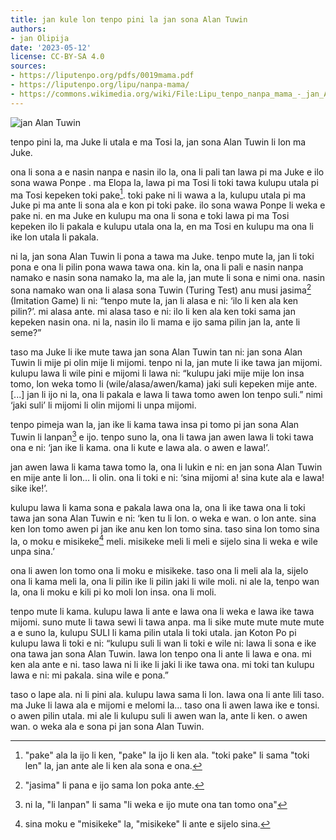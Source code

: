 ```yaml
---
title: jan kule lon tenpo pini la jan sona Alan Tuwin
authors:
- jan Olipija
date: '2023-05-12'
license: CC-BY-SA 4.0
sources:
- https://liputenpo.org/pdfs/0019mama.pdf
- https://liputenpo.org/lipu/nanpa-mama/
- https://commons.wikimedia.org/wiki/File:Lipu_tenpo_nanpa_mama_-_jan_Alan_Tuwin.png
---
```


![jan Alan Tuwin](https://upload.wikimedia.org/wikipedia/commons/1/14/Lipu_tenpo_nanpa_mama_-_jan_Alan_Tuwin.png)

tenpo pini la, ma Juke li utala e ma Tosi la, jan sona Alan Tuwin li lon ma Juke.

ona li sona a e nasin nanpa e nasin ilo la, ona li pali tan lawa pi ma Juke e ilo sona wawa Ponpe . ma Elopa la, lawa pi ma Tosi li toki tawa kulupu utala pi ma Tosi kepeken toki pake[^1]. toki pake ni li wawa a la, kulupu utala pi ma Juke pi ma ante li sona ala e kon pi toki pake. ilo sona wawa Ponpe li weka e pake ni. en ma Juke en kulupu ma ona li sona e toki lawa pi ma Tosi kepeken ilo li pakala e kulupu utala ona la, en ma Tosi en kulupu ma ona li ike lon utala li pakala.

[^1]: "pake" ala la ijo li ken, "pake" la ijo li ken ala. "toki pake" li sama "toki len" la, jan ante ale li ken ala sona e ona.

ni la, jan sona Alan Tuwin li pona a tawa ma Juke. tenpo mute la, jan li toki pona e ona li pilin pona wawa tawa ona. kin la, ona li pali e nasin nanpa namako e nasin sona namako la, ma ale la, jan mute li sona e nimi ona. nasin sona namako wan ona li alasa sona Tuwin (Turing Test) anu musi jasima[^2] (Imitation Game) li ni: “tenpo mute la, jan li alasa e ni: ‘ilo li ken ala ken pilin?’. mi alasa ante. mi alasa taso e ni: ilo li ken ala ken toki sama jan kepeken nasin ona. ni la, nasin ilo li mama e ijo sama pilin jan la, ante li seme?”

taso ma Juke li ike mute tawa jan sona Alan Tuwin tan ni: jan sona Alan Tuwin li mije pi olin mije li mijomi. tenpo ni la, jan mute li ike tawa jan mijomi. kulupu lawa li wile pini e mijomi li lawa ni: “kulupu jaki mije mije lon insa tomo, lon weka tomo li (wile/alasa/awen/kama) jaki suli kepeken mije ante. [...] jan li ijo ni la, ona li pakala e lawa li tawa tomo awen lon tenpo suli.” nimi ‘jaki suli’ li mijomi li olin mijomi li unpa mijomi.

tenpo pimeja wan la, jan ike li kama tawa insa pi tomo pi jan sona Alan Tuwin li lanpan[^3] e ijo. tenpo suno la, ona li tawa jan awen lawa li toki tawa ona e ni: ‘jan ike li kama. ona li kute e lawa ala. o awen e lawa!’.

jan awen lawa li kama tawa tomo la, ona li lukin e ni: en jan sona Alan Tuwin en mije ante li lon… li olin. ona li toki e ni: ‘sina mijomi a! sina kute ala e lawa! sike ike!’.

[^2]: "jasima" li pana e ijo sama lon poka ante.

[^3]: ni la, "li lanpan" li sama "li weka e ijo mute ona tan tomo ona"

kulupu lawa li kama sona e pakala lawa ona la, ona li ike tawa ona li toki tawa jan sona Alan Tuwin e ni: ‘ken tu li lon. o weka e wan. o lon ante. sina ken lon tomo awen pi jan ike anu ken lon tomo sina. taso sina lon tomo sina la, o moku e misikeke[^4] meli. misikeke meli li meli e sijelo sina li weka e wile unpa sina.’

ona li awen lon tomo ona li moku e misikeke. taso ona li meli ala la, sijelo ona li kama meli la, ona li pilin ike li pilin jaki li wile moli. ni ale la, tenpo wan la, ona li moku e kili pi ko moli lon insa. ona li moli.

tenpo mute li kama. kulupu lawa li ante e lawa ona li weka e lawa ike tawa mijomi. suno mute li tawa sewi li tawa anpa. ma li sike mute mute mute mute a e suno la, kulupu SULI li kama pilin utala li toki utala. jan Koton Po pi kulupu lawa li toki e ni: “kulupu suli li wan li toki e wile ni: lawa li sona e ike ona tawa jan sona Alan Tuwin. lawa lon tenpo ona li ante li lawa e ona. mi ken ala ante e ni. taso lawa ni li ike li jaki li ike tawa ona. mi toki tan kulupu lawa e ni: mi pakala. sina wile e pona.”

taso o lape ala. ni li pini ala. kulupu lawa sama li lon. lawa ona li ante lili taso. ma Juke li lawa ala e mijomi e melomi la… taso ona li awen lawa ike e tonsi. o awen pilin utala. mi ale li kulupu suli li awen wan la, ante li ken. o awen wan. o weka ala e sona pi jan sona Alan Tuwin.

[^4]: sina moku e "misikeke" la, "misikeke" li ante e sijelo sina.